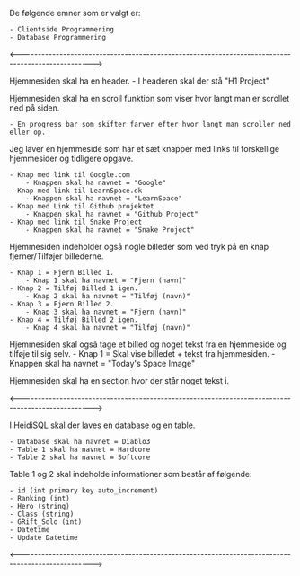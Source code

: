 De følgende emner som er valgt er:

	- Clientside Programmering
	- Database Programmering
<-------------------------------------------------------------------------------------------------->

Hjemmesiden skal ha en header.
	- I headeren skal der stå "H1 Project"

Hjemmesiden skal ha en scroll funktion som viser hvor langt man er scrollet ned på siden.

	- En progress bar som skifter farver efter hvor langt man scroller ned eller op.
	
Jeg laver en hjemmeside som har et sæt knapper med links til forskellige hjemmesider og tidligere opgave.

	- Knap med link til Google.com
		- Knappen skal ha navnet = "Google"
	- Knap med link til LearnSpace.dk
		- Knappen skal ha navnet = "LearnSpace"
	- Knap med Link til Github projektet
		- Knappen skal ha navnet = "Github Project"
	- Knap med link til Snake Project
		- Knappen skal ha navnet = "Snake Project"

Hjemmesiden indeholder også nogle billeder som ved tryk på en knap fjerner/Tilføjer billederne.

	- Knap 1 = Fjern Billed 1.
		- Knap 1 skal ha navnet = "Fjern (navn)"
	- Knap 2 = Tilføj Billed 1 igen.
		- Knap 2 skal ha navnet = "Tilføj (navn)"
	- Knap 3 = Fjern Billed 2.
		- Knap 3 skal ha navnet = "Fjern (navn)"
	- Knap 4 = Tilføj Billed 2 igen.
		- Knap 4 skal ha navnet = "Tilføj (navn)"

Hjemmesiden skal også tage et billed og noget tekst fra en hjemmeside og tilføje til sig selv.
	- Knap 1 = Skal vise billedet + tekst fra hjemmesiden.
		- Knappen skal ha navnet = "Today's Space Image"

Hjemmesiden skal ha en section hvor der står noget tekst i.

<-------------------------------------------------------------------------------------------------->

I HeidiSQL skal der laves en database og en table.

	- Database skal ha navnet = Diablo3
	- Table 1 skal ha navnet = Hardcore
	- Table 2 skal ha navnet = Softcore

Table 1 og 2 skal indeholde informationer som består af følgende:

	- id (int primary key auto_increment)
	- Ranking (int)
	- Hero (string)
	- Class (string)
	- GRift_Solo (int)
	- Datetime
	- Update Datetime
	
<-------------------------------------------------------------------------------------------------->
